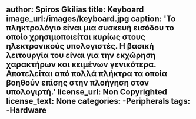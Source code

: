 
author: Spiros Gkilias
title: Keyboard
image_url:/images/keyboard.jpg
caption: 'Το πληκτρολόγιο είναι μια συσκευή εισόδου το οποίο χρησιμοποιείται κυρίως στους ηλεκτρονικούς υπολογιστές. Η βασική λειτουργία του είναι για την εκχώρηση χαρακτήρων και κειμένων γενικότερα. Αποτελείται από πολλά πλήκτρα τα οποία βοηθούν επίσης στην πλοήγηση στον υπολογιρτή.'
license_url: Non Copyrighted
license_text: None
categories:
  -Peripherals
tags:
  -Hardware
----
